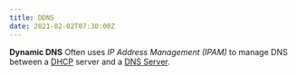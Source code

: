 ```yaml
---
title: DDNS
date: 2021-02-02T07:30:00Z
---
```

**Dynamic DNS**
Often uses _IP Address Management (IPAM)_ to manage DNS between a [DHCP](20201021131828-dhcp.md)
server and a [DNS Server](20201116154247-dns-servers.md). 

